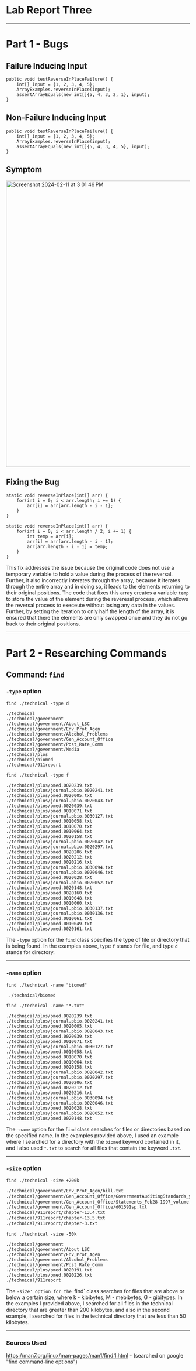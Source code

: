 # **Lab Report Three**
---
# **Part 1 - Bugs**

## Failure Inducing Input
```
public void testReverseInPlaceFailure() {
    int[] input = {1, 2, 3, 4, 5};
    ArrayExamples.reverseInPlace(input);
    assertArrayEquals(new int[]{5, 4, 3, 2, 1}, input);
}
```

## Non-Failure Inducing Input
```
public void testReverseInPlaceFailure() {
    int[] input = {1, 2, 3, 4, 5};
    ArrayExamples.reverseInPlace(input);
    assertArrayEquals(new int[]{5, 4, 3, 4, 5}, input);
}
```

## Symptom
<img width="782" alt="Screenshot 2024-02-11 at 3 01 46 PM" src="https://github.com/michael8758/cse15l-lab-reports/assets/152559576/306c2b85-caba-4f1c-a80c-ccf5ddc26f11">

## Fixing the Bug
```
static void reverseInPlace(int[] arr) {
    for(int i = 0; i < arr.length; i += 1) {
        arr[i] = arr[arr.length - i - 1];
    }
}
```

```
static void reverseInPlace(int[] arr) {
    for(int i = 0; i < arr.length / 2; i += 1) {
        int temp = arr[i];
        arr[i] = arr[arr.length - i - 1];
        arr[arr.length - i - 1] = temp;
    }
}
```

This fix addresses the issue because the original code does not use a temporary variable to hold a value during the process of the reversal. Further, it also incorrectly interates through the array, because it iterates through the entire array and in doing so, it leads to the elements returning to their original positions. The code that fixes this array creates a variable `temp` to store the value of the element during the reveresal process, which allows the reversal process to execeute without losing any data in the values. Further, by setting the iteration to only half the length of the array, it is ensured that there the elements are only swapped once and they do not go back to their original positions.

-----

# **Part 2 - Researching Commands**
## **Command: `find`**

### `-type` option

```find ./technical -type d```

```
./technical
./technical/government
./technical/government/About_LSC
./technical/government/Env_Prot_Agen
./technical/government/Alcohol_Problems
./technical/government/Gen_Account_Office
./technical/government/Post_Rate_Comm
./technical/government/Media
./technical/plos
./technical/biomed
./technical/911report
```

```find ./technical -type f```

```
./technical/plos/pmed.0020239.txt
./technical/plos/journal.pbio.0020241.txt
./technical/plos/pmed.0020005.txt
./technical/plos/journal.pbio.0020043.txt
./technical/plos/pmed.0020039.txt
./technical/plos/pmed.0010071.txt
./technical/plos/journal.pbio.0030127.txt
./technical/plos/pmed.0010058.txt
./technical/plos/pmed.0010070.txt
./technical/plos/pmed.0010064.txt
./technical/plos/pmed.0020158.txt
./technical/plos/journal.pbio.0020042.txt
./technical/plos/journal.pbio.0020297.txt
./technical/plos/pmed.0020206.txt
./technical/plos/pmed.0020212.txt
./technical/plos/pmed.0020216.txt
./technical/plos/journal.pbio.0030094.txt
./technical/plos/journal.pbio.0020046.txt
./technical/plos/pmed.0020028.txt
./technical/plos/journal.pbio.0020052.txt
./technical/plos/pmed.0020148.txt
./technical/plos/pmed.0020160.txt
./technical/plos/pmed.0010048.txt
./technical/plos/pmed.0010060.txt
./technical/plos/journal.pbio.0030137.txt
./technical/plos/journal.pbio.0030136.txt
./technical/plos/pmed.0010061.txt
./technical/plos/pmed.0010049.txt
./technical/plos/pmed.0020161.txt
```

The `-type` option for the `find` class specifies the type of file or directory that is being found. In the examples above, type `f` stands for file, and type `d` stands for directory.

-----
### `-name` option

```find ./technical -name "biomed"```

``` ./technical/biomed```


```find ./technical -name "*.txt"```


```
./technical/plos/pmed.0020239.txt
./technical/plos/journal.pbio.0020241.txt
./technical/plos/pmed.0020005.txt
./technical/plos/journal.pbio.0020043.txt
./technical/plos/pmed.0020039.txt
./technical/plos/pmed.0010071.txt
./technical/plos/journal.pbio.0030127.txt
./technical/plos/pmed.0010058.txt
./technical/plos/pmed.0010070.txt
./technical/plos/pmed.0010064.txt
./technical/plos/pmed.0020158.txt
./technical/plos/journal.pbio.0020042.txt
./technical/plos/journal.pbio.0020297.txt
./technical/plos/pmed.0020206.txt
./technical/plos/pmed.0020212.txt
./technical/plos/pmed.0020216.txt
./technical/plos/journal.pbio.0030094.txt
./technical/plos/journal.pbio.0020046.txt
./technical/plos/pmed.0020028.txt
./technical/plos/journal.pbio.0020052.txt
./technical/plos/pmed.0020148.txt
```


The `-name` option for the `find` class searches for files or directories based on the specified name. In the examples provided above, I used an example where I searched for a directory with the `biomed` keyword contained in it, and I also used `*.txt` to search for all files that contain the keyword `.txt`.

------
### `-size` option

```find ./technical -size +200k```

```./technical/government/About_LSC/commission_report.txt
./technical/government/Env_Prot_Agen/bill.txt
./technical/government/Gen_Account_Office/GovernmentAuditingStandards_yb2002ed.txt
./technical/government/Gen_Account_Office/Statements_Feb28-1997_volume.txt
./technical/government/Gen_Account_Office/d01591sp.txt
./technical/911report/chapter-13.4.txt
./technical/911report/chapter-13.5.txt
./technical/911report/chapter-3.txt
```


```find ./technical -size -50k```

```./technical
./technical/government
./technical/government/About_LSC
./technical/government/Env_Prot_Agen
./technical/government/Alcohol_Problems
./technical/government/Post_Rate_Comm
./technical/plos/pmed.0020191.txt
./technical/plos/pmed.0020226.txt
./technical/911report
```

The `-size' option for the `find` class searches for files that are above or below a certain size, where k - kibibytes, M - mebibytes, G - gibitypes. In the examples I provided above, I searched for all files in the technical directory that are greater than 200 kilobytes, and also in the second example, I searched for files in the technical directory that are less than 50 kilobytes.

---
### Sources Used

https://man7.org/linux/man-pages/man1/find.1.html - (searched on google "find command-line options")
